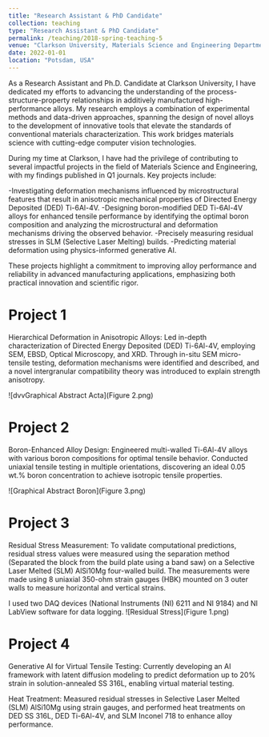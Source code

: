 ```yaml
---
title: "Research Assistant & PhD Candidate"
collection: teaching
type: "Research Assistant & PhD Candidate"
permalink: /teaching/2018-spring-teaching-5
venue: "Clarkson University, Materials Science and Engineering Department"
date: 2022-01-01
location: "Potsdam, USA"
---
```


As a Research Assistant and Ph.D. Candidate at Clarkson University, I have dedicated my efforts to advancing the understanding of the process-structure-property relationships in additively manufactured high-performance alloys. My research employs a combination of experimental methods and data-driven approaches, spanning the design of novel alloys to the development of innovative tools that elevate the standards of conventional materials characterization. This work bridges materials science with cutting-edge computer vision technologies.

During my time at Clarkson, I have had the privilege of contributing to several impactful projects in the field of Materials Science and Engineering, with my findings published in Q1 journals. Key projects include:

 -Investigating deformation mechanisms influenced by microstructural features that result in anisotropic mechanical properties of Directed Energy Deposited (DED) Ti-6Al-4V.
 -Designing boron-modified DED Ti-6Al-4V alloys for enhanced tensile performance by identifying the optimal boron composition and analyzing the microstructural and deformation mechanisms driving the observed behavior.
 -Precisely measuring residual stresses in SLM (Selective Laser Melting) builds.
 -Predicting material deformation using physics-informed generative AI.
 
These projects highlight a commitment to improving alloy performance and reliability in advanced manufacturing applications, emphasizing both practical innovation and scientific rigor.

Project 1
======
Hierarchical Deformation in Anisotropic Alloys: Led in-depth characterization of Directed Energy Deposited (DED) Ti-6Al-4V, employing SEM, EBSD, Optical Microscopy, and XRD. Through in-situ SEM micro-tensile testing, deformation mechanisms were identified and described, and a novel intergranular compatibility theory was introduced to explain strength anisotropy.

![dvvGraphical Abstract Acta](Figure 2.png)

Project 2
======
Boron-Enhanced Alloy Design: Engineered multi-walled Ti-6Al-4V alloys with various boron compositions for optimal tensile behavior. Conducted uniaxial tensile testing in multiple orientations, discovering an ideal 0.05 wt.% boron concentration to achieve isotropic tensile properties.

![Graphical Abstract Boron](Figure 3.png)

Project 3
======

Residual Stress Measurement: To validate computational predictions, residual stress values were measured using the separation method (Separated the block from the build plate using a band saw) on a Selective Laser Melted (SLM) AlSi10Mg four-walled build. The measurements were made using 8 uniaxial 350-ohm strain gauges (HBK) mounted on 3 outer walls to measure horizontal and vertical strains.

I used two DAQ devices (National Instruments (NI) 6211 and NI 9184) and NI LabView software for data logging. 
![Residual Stress](Figure 1.png)


Project 4
======
Generative AI for Virtual Tensile Testing: Currently developing an AI framework with latent diffusion modeling to predict deformation up to 20% strain in solution-annealed SS 316L, enabling virtual material testing.

Heat Treatment: Measured residual stresses in Selective Laser Melted (SLM) AlSi10Mg using strain gauges, and performed heat treatments on DED SS 316L, DED Ti-6Al-4V, and SLM Inconel 718 to enhance alloy performance.
